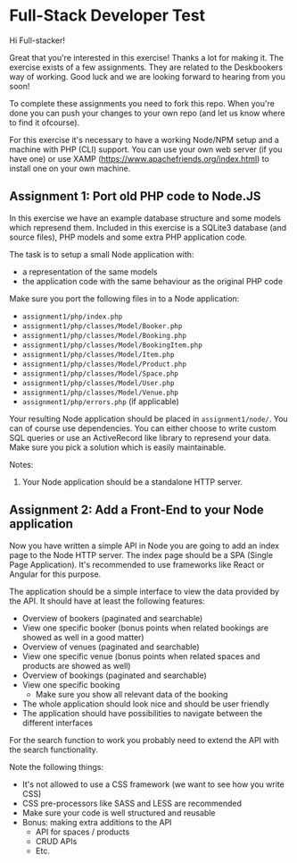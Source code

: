 # Full-Stack Developer Test

Hi Full-stacker!

Great that you're interested in this exercise! Thanks a lot for making it. The exercise exists of a few assignments. They are related to the Deskbookers way of working. Good luck and we are looking forward to hearing from you soon!

To complete these assignments you need to fork this repo. When you're done you can push your changes to your own repo (and let us know where to find it ofcourse).

For this exercise it's necessary to have a working Node/NPM setup and a machine with PHP (CLI) support. You can use your own web server (if you have one) or use XAMP (https://www.apachefriends.org/index.html) to install one on your own machine.

## Assignment 1: Port old PHP code to Node.JS

In this exercise we have an example database structure and some models which represend them. Included in this exercise is a SQLite3 database (and source files), PHP models and some extra PHP application code.

The task is to setup a small Node application with:
* a representation of the same models
* the application code with the same behaviour as the original PHP code

Make sure you port the following files in to a Node application:

* `assignment1/php/index.php`
* `assignment1/php/classes/Model/Booker.php`
* `assignment1/php/classes/Model/Booking.php`
* `assignment1/php/classes/Model/BookingItem.php`
* `assignment1/php/classes/Model/Item.php`
* `assignment1/php/classes/Model/Product.php`
* `assignment1/php/classes/Model/Space.php`
* `assignment1/php/classes/Model/User.php`
* `assignment1/php/classes/Model/Venue.php`
* `assignment1/php/errors.php` (if applicable)

Your resulting Node application should be placed in `assignment1/node/`. You can of course use dependencies. You can either choose to write custom SQL queries or use an ActiveRecord like library to represend your data. Make sure you pick a solution which is easily maintainable.

Notes:

1. Your Node application should be a standalone HTTP server.

## Assignment 2: Add a Front-End to your Node application

Now you have written a simple API in Node you are going to add an index page to the Node HTTP server. The index page should be a SPA (Single Page Application). It's recommended to use frameworks like React or Angular for this purpose.

The application should be a simple interface to view the data provided by the API. It should have at least the following features:

* Overview of bookers (paginated and searchable)
* View one specific booker (bonus points when related bookings are showed as well in a good matter)
* Overview of venues (paginated and searchable)
* View one specific venue (bonus points when related spaces and products are showed as well)
* Overview of bookings (paginated and searchable)
* View one specific booking
  * Make sure you show all relevant data of the booking
* The whole application should look nice and should be user friendly
* The application should have possibilities to navigate between the different interfaces

For the search function to work you probably need to extend the API with the search functionality.

Note the following things:
* It's not allowed to use a CSS framework (we want to see how you write CSS)
* CSS pre-processors like SASS and LESS are recommended
* Make sure your code is well structured and reusable
* Bonus: making extra additions to the API
  * API for spaces / products
  * CRUD APIs
  * Etc.
